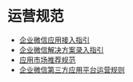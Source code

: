 # 运营规范

- [企业微信应用接入指引](guidelines-for-enterprise-wechat-application-access.md)
- [企业微信解决方案录入指引](enterprise-wechat-solution-input-guidelines.md)
- [应用市场推荐规范](apply-market-recommendation-specifications.md)
- [企业微信第三方应用平台运营规则](operating-rules-of-enterprise-wechat-third-party-application-platform.md)
